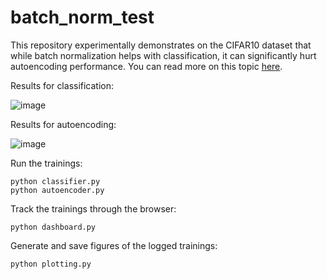 # batch_norm_test
This repository experimentally demonstrates on the CIFAR10 dataset that while batch normalization helps with classification, it can significantly hurt autoencoding performance. You can read more on this topic [here](https://pfrendl.substack.com/).

Results for classification:

![image](https://user-images.githubusercontent.com/6968154/224574571-c0f28982-f340-411a-8837-f69260537cce.png)

Results for autoencoding:

![image](https://user-images.githubusercontent.com/6968154/224574594-2b2614d1-f272-4d87-ae71-b4a8d1fc2a68.png)


Run the trainings:

```
python classifier.py
python autoencoder.py
```

Track the trainings through the browser:

```
python dashboard.py
```

Generate and save figures of the logged trainings:

```
python plotting.py
```
